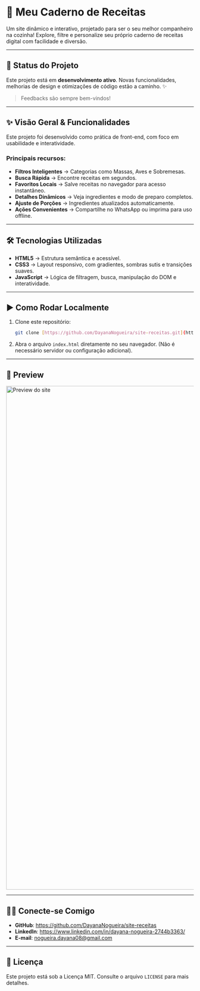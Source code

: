 # 🍴 Meu Caderno de Receitas

Um site dinâmico e interativo, projetado para ser o seu melhor companheiro na cozinha!
Explore, filtre e personalize seu próprio caderno de receitas digital com facilidade e diversão.

---

## **🚧 Status do Projeto**

Este projeto está em **desenvolvimento ativo**.
Novas funcionalidades, melhorias de design e otimizações de código estão a caminho. ✨

> Feedbacks são sempre bem-vindos!

---

## **✨ Visão Geral & Funcionalidades**

Este projeto foi desenvolvido como prática de front-end, com foco em usabilidade e interatividade.

### Principais recursos:

* **Filtros Inteligentes** → Categorias como Massas, Aves e Sobremesas.
* **Busca Rápida** → Encontre receitas em segundos.
* **Favoritos Locais** → Salve receitas no navegador para acesso instantâneo.
* **Detalhes Dinâmicos** → Veja ingredientes e modo de preparo completos.
* **Ajuste de Porções** → Ingredientes atualizados automaticamente.
* **Ações Convenientes** → Compartilhe no WhatsApp ou imprima para uso offline.

---

## **🛠️ Tecnologias Utilizadas**

* **HTML5** → Estrutura semântica e acessível.
* **CSS3** → Layout responsivo, com gradientes, sombras sutis e transições suaves.
* **JavaScript** → Lógica de filtragem, busca, manipulação do DOM e interatividade.

---

## **▶️ Como Rodar Localmente**

1.  Clone este repositório:
    ```bash
    git clone [https://github.com/DayanaNogueira/site-receitas.git](https://github.com/DayanaNogueira/site-receitas.git)
    ```
2.  Abra o arquivo `index.html` diretamente no seu navegador.
    (Não é necessário servidor ou configuração adicional).

---

## **📸 Preview**

<img width="1354" alt="Preview do site" src="https://github.com/user-attachments/assets/fba263c3-b023-49cd-89de-06925dece91f" />

---

## **👩‍💻 Conecte-se Comigo**

* **GitHub**: https://github.com/DayanaNogueira/site-receitas
* **LinkedIn**: https://www.linkedin.com/in/dayana-nogueira-2744b3363/
* **E-mail**: nogueira.dayana08@gmail.com

---

## **📄 Licença**

Este projeto está sob a Licença MIT. Consulte o arquivo `LICENSE` para mais detalhes.
